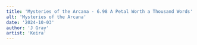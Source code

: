 ```yaml
---
title: 'Mysteries of the Arcana - 6.98 A Petal Worth a Thousand Words'
alt: 'Mysteries of the Arcana'
date: '2024-10-03'
author: 'J Gray'
artist: 'Keira'
---
```

